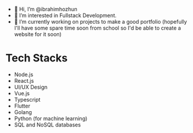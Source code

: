 - 👋 Hi, I’m @ibrahimhozhun
- 👀 I’m interested in Fullstack Development. 
- 🌱 I’m currently working on projects to make a good portfolio (hopefully I'll have some spare time soon from school so I'd be able to create a website for it soon)

# Tech Stacks
  - Node.js
  - React.js
  - UI/UX Design
  - Vue.js
  - Typescript
  - Flutter
  - Golang
  - Python (for machine learning)
  - SQL and NoSQL databases

<!---
ibrahimhozhun/ibrahimhozhun is a ✨ special ✨ repository because its `README.md` (this file) appears on your GitHub profile.
You can click the Preview link to take a look at your changes.
--->
